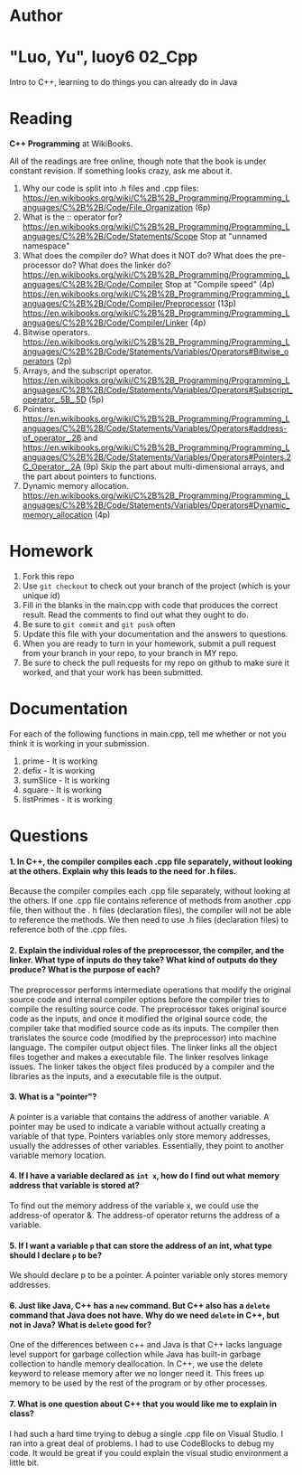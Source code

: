 Author
==========
"Luo, Yu", luoy6
02_Cpp
======

Intro to C++, learning to do things you can already do in Java

Reading
=======

**C++ Programming** at WikiBooks.

All of the readings are free online, though note that the book is under constant revision. If something looks crazy, ask me about it.

1. Why our code is split into .h files and .cpp files: https://en.wikibooks.org/wiki/C%2B%2B_Programming/Programming_Languages/C%2B%2B/Code/File_Organization (6p)
2. What is the :: operator for? https://en.wikibooks.org/wiki/C%2B%2B_Programming/Programming_Languages/C%2B%2B/Code/Statements/Scope Stop at "unnamed namespace"
3. What does the compiler do? What does it NOT do? What does the pre-processor do? What does the linker do? https://en.wikibooks.org/wiki/C%2B%2B_Programming/Programming_Languages/C%2B%2B/Code/Compiler Stop at "Compile speed" (4p) https://en.wikibooks.org/wiki/C%2B%2B_Programming/Programming_Languages/C%2B%2B/Code/Compiler/Preprocessor (13p) https://en.wikibooks.org/wiki/C%2B%2B_Programming/Programming_Languages/C%2B%2B/Code/Compiler/Linker (4p)
4. Bitwise operators. https://en.wikibooks.org/wiki/C%2B%2B_Programming/Programming_Languages/C%2B%2B/Code/Statements/Variables/Operators#Bitwise_operators (2p)
5. Arrays, and the subscript operator. https://en.wikibooks.org/wiki/C%2B%2B_Programming/Programming_Languages/C%2B%2B/Code/Statements/Variables/Operators#Subscript_operator_.5B_.5D (5p)
6. Pointers. https://en.wikibooks.org/wiki/C%2B%2B_Programming/Programming_Languages/C%2B%2B/Code/Statements/Variables/Operators#address-of_operator_.26 and https://en.wikibooks.org/wiki/C%2B%2B_Programming/Programming_Languages/C%2B%2B/Code/Statements/Variables/Operators#Pointers.2C_Operator_.2A (9p) Skip the part about multi-dimensional arrays, and the part about pointers to functions.
7. Dynamic memory allocation. https://en.wikibooks.org/wiki/C%2B%2B_Programming/Programming_Languages/C%2B%2B/Code/Statements/Variables/Operators#Dynamic_memory_allocation (4p)

Homework
========

1. Fork this repo
2. Use `git checkout` to check out your branch of the project (which is your unique id)
3. Fill in the blanks in the main.cpp with code that produces the correct result. Read the comments to find out what they ought to do.
4. Be sure to `git commit` and `git push` often
5. Update this file with your documentation and the answers to questions.
6. When you are ready to turn in your homework, submit a pull request from your branch in your repo, to your branch in MY repo.
7. Be sure to check the pull requests for my repo on github to make sure it worked, and that your work has been submitted.

Documentation
=========                                                                                                                            

For each of the following functions in main.cpp, tell me whether or not you think it is working in your submission.

1. prime - It is working
2. defix - It is working
3. sumSlice - It is working
4. square - It is working
5. listPrimes - It is working

Questions
=======

#### 1. In C++, the compiler compiles each .cpp file separately, without looking at the others. Explain why this leads to the need for .h files.

Because the compiler compiles each .cpp file separately, without looking at the others. If one .cpp file contains reference of methods from another .cpp file, then without the . h files (declaration files), the compiler will not be able to reference the methods. We then need to use .h files (declaration files) to reference both of the .cpp files. 

#### 2. Explain the individual roles of the preprocessor, the compiler, and the linker. What type of inputs do they take? What kind of outputs do they produce? What is the purpose of each?

The preprocessor performs intermediate operations that modify the original source code and internal compiler options before the compiler tries to compile the resulting source code. The preprocessor takes original source code as the inputs, and once it modified the original source code, the compiler take that modified source code as its inputs.  The compiler then translates the source code (modified by the preprocessor) into machine language. The compiler output object files.  The linker links all the object files together and makes a executable file. The linker resolves linkage issues. The linker takes the object files produced by a compiler and the libraries as the inputs, and a executable file is the output. 
#### 3. What is a "pointer"?

A pointer is a variable that contains the address of another variable. A pointer may be used to indicate a variable without actually creating a variable of that type. Pointers variables only store memory addresses, usually the addresses of other variables. Essentially, they point to another variable memory location. 
#### 4. If I have a variable declared as `int x`, how do I find out what memory address that variable is stored at?

To find out the memory address of the variable x, we could use the address-of operator &. The address-of operator returns the address of a variable. 
#### 5. If I want a variable `p` that can store the address of an int, what type should I declare `p` to be?

We should declare p to be a pointer. A pointer variable only stores memory addresses. 
#### 6. Just like Java, C++ has a `new` command. But C++ also has a `delete` command that Java does not have. Why do we need `delete` in C++, but not in Java? What is `delete` good for?

One of the differences between c++ and Java is that C++ lacks language level support for garbage collection while Java has built-in garbage collection to handle memory deallocation. In C++, we use the delete keyword to release memory after we no longer need it. This frees up memory to be used by the rest of the program or by other processes. 
#### 7. What is one question about C++ that you would like me to explain in class?

I had such a hard time trying to debug a single .cpp file on Visual Studio. I ran into a great deal of problems. I had to use CodeBlocks to debug my code. It would be great if you could explain the visual studio environment a little bit.